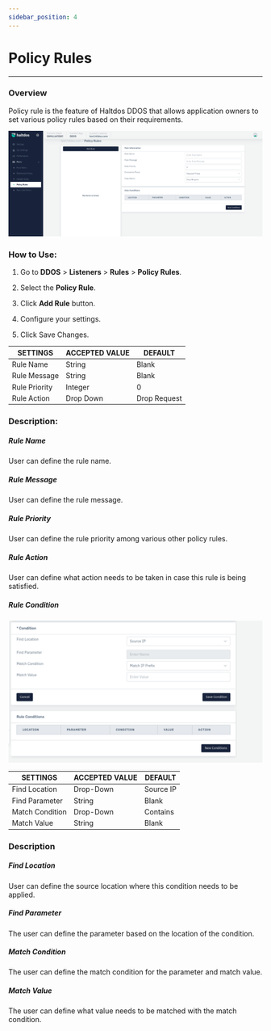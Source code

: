 ```yaml
---
sidebar_position: 4
---
```

# Policy Rules

---
### Overview

Policy rule is the feature of Haltdos DDOS that allows application owners to set various policy rules based on their  requirements. 

![Polic Rule](/img/ddos/v7/docs/policy_rule.png)

### How to Use:

1. Go to **DDOS** > **Listeners** > **Rules** > **Policy Rules**.

2. Select the **Policy Rule**.

3. Click **Add Rule** button.

4. Configure your settings. 

5. Click Save Changes.

| SETTINGS      | ACCEPTED VALUE | DEFAULT      |
|---------------|----------------|--------------|
| Rule Name     | String         | Blank        |
| Rule Message  | String         | Blank        |
| Rule Priority | Integer        | 0            |
| Rule Action   | Drop Down      | Drop Request |

### Description:

##### **Rule Name**

User can define the rule name.

##### **Rule Message**

User can define the rule message.

##### **Rule Priority**

User can define the rule priority among various other policy rules.

##### **Rule Action**

User can define what action needs to be taken in case this rule is being satisfied.

##### **Rule Condition**

![Policy Condition](/img/ddos/v7/docs/policy_condition.png)

| SETTINGS        | ACCEPTED VALUE | DEFAULT   |
|-----------------|----------------|-----------|
| Find Location   | Drop-Down      | Source IP |
| Find Parameter  | String         | Blank     |
| Match Condition | Drop-Down      | Contains  |
| Match Value     | String         | Blank     |

### Description

##### **Find Location**

User can define the source location where this condition needs to be applied.

##### **Find Parameter**

The user can define the parameter based on the location of the condition.

##### **Match Condition**

The user can define the match condition for the parameter and match value.

##### **Match Value**

The user can define what value needs to be matched with the match condition.